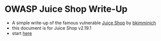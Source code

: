 # OWASP Juice Shop Write-Up
- A simple write-up of the famous vulnerable [Juice Shop](https://github.com/bkimminich/juice-shop) by [bkimminich](https://github.com/bkimminich)
- this document is for Juice Shop v2.19.1
- start [here](juice-shop-writeup.md)
